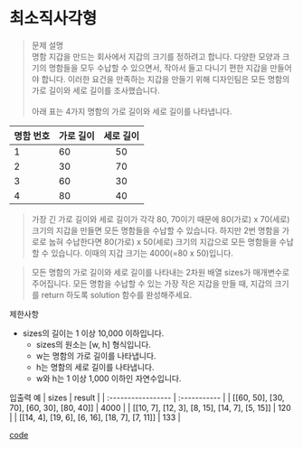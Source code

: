 # 최소직사각형

>문제 설명<br>
명함 지갑을 만드는 회사에서 지갑의 크기를 정하려고 합니다. 다양한 모양과 크기의 명함들을 모두 수납할 수 있으면서, 작아서 들고 다니기 편한 지갑을 만들어야 합니다. 이러한 요건을 만족하는 지갑을 만들기 위해 디자인팀은 모든 명함의 가로 길이와 세로 길이를 조사했습니다.
<br><br>아래 표는 4가지 명함의 가로 길이와 세로 길이를 나타냅니다.

| 명함 번호	 | 가로 길이 | 세로 길이 |
| :----------------- | :-----------  | :----------: |
| 1 | 60 | 50 |
| 2 | 30 | 70 |
| 3 | 60 | 30 |
| 4 | 80 | 40 |

>가장 긴 가로 길이와 세로 길이가 각각 80, 70이기 때문에 80(가로) x 70(세로) 크기의 지갑을 만들면 모든 명함들을 수납할 수 있습니다. 하지만 2번 명함을 가로로 눕혀 수납한다면 80(가로) x 50(세로) 크기의 지갑으로 모든 명함들을 수납할 수 있습니다. 이때의 지갑 크기는 4000(=80 x 50)입니다.

>모든 명함의 가로 길이와 세로 길이를 나타내는 2차원 배열 sizes가 매개변수로 주어집니다. 모든 명함을 수납할 수 있는 가장 작은 지갑을 만들 때, 지갑의 크기를 return 하도록 solution 함수를 완성해주세요.


제한사항
- sizes의 길이는 1 이상 10,000 이하입니다.
    - sizes의 원소는 [w, h] 형식입니다.
    - w는 명함의 가로 길이를 나타냅니다.
    - h는 명함의 세로 길이를 나타냅니다.
    - w와 h는 1 이상 1,000 이하인 자연수입니다.

입출력 예
| sizes	 | result | 
| :----------------- | :-----------  |
| [[60, 50], [30, 70], [60, 30], [80, 40]] | 4000 | 
| [[10, 7], [12, 3], [8, 15], [14, 7], [5, 15]] | 120 | 
| [[14, 4], [19, 6], [6, 16], [18, 7], [7, 11]] | 133 | 

[code](https://github.com/JiHoonAHN/CodingTest/blob/main/One%20Level/%EC%B5%9C%EC%86%8C%EC%A7%81%EC%82%AC%EA%B0%81%ED%98%95.swift)